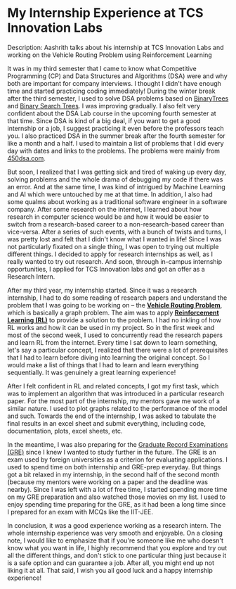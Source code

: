 # My Internship Experience at TCS Innovation Labs

Description: Aashrith talks about his internship at TCS Innovation Labs and working on the Vehicle Routing Problem using Reinforcement Learning

It was in my third semester that I came to know what Competitive Programming (CP) and Data Structures and Algorithms (DSA) were and why both are important for company interviews. I thought I didn't have enough time and started practicing coding immediately! During the winter break after the third semester, I used to solve DSA problems based on [Binary](https://en.wikipedia.org/wiki/Binary_tree)[Trees](https://en.wikipedia.org/wiki/Binary_tree) and [Binary Search Trees](https://en.wikipedia.org/wiki/Binary_search_tree). I was improving gradually. I also felt very confident about the DSA Lab course in the upcoming fourth semester at that time. Since DSA is kind of a big deal, if you want to get a good internship or a job, I suggest practicing it even before the professors teach you. I also practiced DSA in the summer break after the fourth semester for like a month and a half. I used to maintain a list of problems that I did every day with dates and links to the problems. The problems were mainly from [450dsa.com](https://450dsa.com/).

But soon, I realized that I was getting sick and tired of waking up every day, solving problems and the whole drama of debugging my code if there was an error. And at the same time, I was kind of intrigued by Machine Learning and AI which were untouched by me at that time. In addition, I also had some qualms about working as a traditional software engineer in a software company. After some research on the internet, I learned about how research in computer science would be and how it would be easier to switch from a research-based career to a non-research-based career than vice-versa. After a series of such events, with a bunch of twists and turns, I was pretty lost and felt that I didn't know what I wanted in life! Since I was not particularly fixated on a single thing, I was open to trying out multiple different things. I decided to apply for research internships as well, as I really wanted to try out research. And soon, through in-campus internship opportunities, I applied for TCS Innovation labs and got an offer as a Research Intern.

After my third year, my internship started. Since it was a research internship, I had to do some reading of research papers and understand the problem that I was going to be working on – the [**Vehicle Routing Problem**](https://en.wikipedia.org/wiki/Vehicle_routing_problem), which is basically a graph problem. The aim was to apply [**Reinforcement Learning (RL)**](https://en.wikipedia.org/wiki/Reinforcement_learning) to provide a solution to the problem. I had no inkling of how RL works and how it can be used in my project. So in the first week and most of the second week, I used to concurrently read the research papers and learn RL from the internet. Every time I sat down to learn something, let's say a particular concept, I realized that there were a lot of prerequisites that I had to learn before diving into learning the original concept. So I would make a list of things that I had to learn and learn everything sequentially. It was genuinely a great learning experience!

After I felt confident in RL and related concepts, I got my first task, which was to implement an algorithm that was introduced in a particular research paper. For the most part of the internship, my mentors gave me work of a similar nature. I used to plot graphs related to the performance of the model and such. Towards the end of the internship, I was asked to tabulate the final results in an excel sheet and submit everything, including code, documentation, plots, excel sheets, etc.

In the meantime, I was also preparing for the [Graduate Record Examinations (GRE)](https://en.wikipedia.org/wiki/Graduate_Record_Examinations) since I knew I wanted to study further in the future. The GRE is an exam used by foreign universities as a criterion for evaluating applications. I used to spend time on both internship and GRE-prep everyday. But things got a bit relaxed in my internship, in the second half of the second month (because my mentors were working on a paper and the deadline was nearby). Since I was left with a lot of free time, I started spending more time on my GRE preparation and also watched those movies on my list. I used to enjoy spending time preparing for the GRE, as it had been a long time since I prepared for an exam with MCQs like the IIT-JEE.

In conclusion, it was a good experience working as a research intern. The whole internship experience was very smooth and enjoyable. On a closing note, I would like to emphasize that if you're someone like me who doesn't know what you want in life, I highly recommend that you explore and try out all the different things, and don't stick to one particular thing just because it is a safe option and can guarantee a job. After all, you might end up not liking it at all. That said, I wish you all good luck and a happy internship experience!